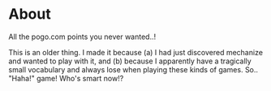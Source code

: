 About
=====

All the pogo.com points you never wanted..! 

This is an older thing. I made it because (a) I had just discovered mechanize and wanted to play with it, and (b) because I apparently have a tragically small vocabulary and always lose when playing these kinds of games. So.. "Haha!" game! Who's smart now!? 